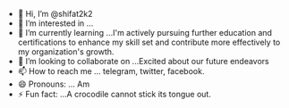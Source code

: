 - 👋 Hi, I’m @shifat2k2
- 👀 I’m interested in ...
- 🌱 I’m currently learning ...I'm actively pursuing further education and certifications to enhance my skill set and contribute more effectively to my organization's growth.
- 💞️ I’m looking to collaborate on ...Excited about our future endeavors
- 📫 How to reach me ... telegram, twitter, facebook.
- 😄 Pronouns: ... Am
- ⚡ Fun fact: ...A crocodile cannot stick its tongue out.

<!---
shifat2k2/shifat2k2 is a ✨ special ✨ repository because its `README.md` (this file) appears on your GitHub profile.
You can click the Preview link to take a look at your changes.
--->
